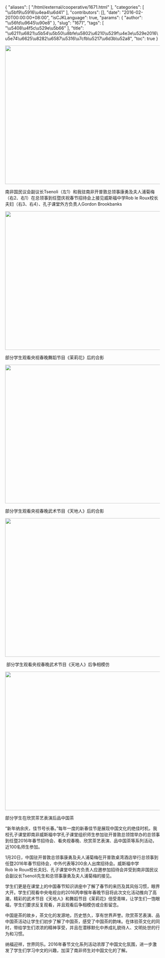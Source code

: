 {
    "aliases": [
        "/html/external/cooperative/1671.html"
    ],
    "categories": [
        "\u5bf9\u5916\u4ea4\u6d41"
    ],
    "contributors": [],
    "date": "2016-02-20T00:00:00+08:00",
    "isCJKLanguage": true,
    "params": {
        "author": "\u56fd\u9645\u90e8"
    },
    "slug": "1671",
    "tags": [
        "\u5408\u4f5c\u529e\u5b66"
    ],
    "title": "\u6211\u6821\u5b54\u5b50\u8bfe\u5802\u6210\u529f\u4e3e\u529e2016\u5e74\u6625\u8282\u6587\u5316\u7cfb\u5217\u6d3b\u52a8",
    "toc": true
}


<img
    src="https://cdn.tfls.online/mirror/full/32b34ef7e733330e5d3efcd52806992063649c56.jpg"
    style="display:block;margin-left:auto;margin-right:auto;"
    decoding="async"
    fetchpriority="auto"
    loading="lazy"
    height="450"
    width="600"
/>




 南非国民议会副议长Tsenoli（左1）和我驻南非开普敦总领事康勇及夫人浦菊梅（右2、右1）在总领事到任暨庆祝春节招待会上接见威斯福中学Rob le Roux校长夫妇（右3、右4）、孔子课堂外方负责人Gordon Brookbanks





<img
    src="https://cdn.tfls.online/mirror/full/fd792a139d0d820807113cee125bedf215cff22c.jpg"
    style="display:block;margin-left:auto;margin-right:auto;"
    decoding="async"
    fetchpriority="auto"
    loading="lazy"
    height="450"
    width="600"
/>




 部分学生观看央视春晚舞蹈节目《茉莉花》后的合影





<img
    src="https://cdn.tfls.online/mirror/full/2368c2f55296d872bbeda3333304e82daf8145d7.jpg"
    style="display:block;margin-left:auto;margin-right:auto;"
    decoding="async"
    fetchpriority="auto"
    loading="lazy"
    height="450"
    width="600"
/>




 部分学生观看央视春晚武术节目《天地人》后的合影





<img
    src="https://cdn.tfls.online/mirror/full/623586c6d2a81fa3e3c8d9fb5c56130207dadb81.jpg"
    style="display:block;margin-left:auto;margin-right:auto;"
    decoding="async"
    fetchpriority="auto"
    loading="lazy"
    height="450"
    width="600"
/>




  部分学生观看央视春晚武术节目《天地人》后争相模仿





<img
    src="https://cdn.tfls.online/mirror/full/c731e9601f120c0c005966444cfbe516064b478d.jpg"
    style="display:block;margin-left:auto;margin-right:auto;"
    decoding="async"
    fetchpriority="auto"
    loading="lazy"
    height="450"
    width="600"
/>




 部分学生在欣赏茶艺表演后品中国茶







“新年纳余庆，佳节号长春。”每年一度的新春佳节是展现中国文化的绝佳时机，我校孔子课堂即南非威斯福中学孔子课堂组织师生参加驻开普敦总领馆举办的总领事到任暨2016年春节招待会、看央视春晚、欣赏茶艺表演、品中国茶等系列活动，近100名师生参加。




1月20日，中国驻开普敦总领事康勇及夫人浦菊梅在开普敦桌湾酒店举行总领事到任暨2016年春节招待会，中外代表等200余人出席招待会。威斯福中学Rob le Roux校长夫妇、孔子课堂中外方负责人应邀参加招待会并受到南非国民议会副议长Tsenoli先生和总领事康勇及夫人浦菊梅的接见。




学生们更是在课堂上的中国春节知识讲座中了解了春节的来历及其风俗习惯，眼界大开。学生们观看中央电视台的2016丙申猴年春晚节目将此次文化活动推向了高潮，精彩的武术节目《天地人》和舞蹈节目《茉莉花》倍受青睐，让学生们一饱眼福，学生们要求反复观看，并且观看后争相模仿或合影留念。 




中国是茶的故乡，茶文化的发源地，历史悠久，享有世界声誉。欣赏茶艺表演、品中国茶活动让学生们初步了解了中国茶，感受了中国茶的韵味。在体验茶文化的同时，带给学生们浓浓的精神享受，并且在潜移默化中养成礼貌待人、文明处世的行为和习惯。




纳福迎祥，世界同乐。2016年春节文化系列活动浓厚了中国文化氛围，进一步激发了学生们学习中文的兴趣，加深了南非师生对中国文化的了解。



